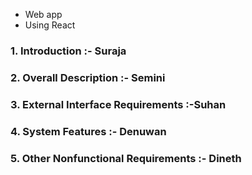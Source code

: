 - Web app
- Using React
### 1. Introduction :- Suraja
### 2. Overall Description :- Semini
### 3. External Interface Requirements :-Suhan
### 4. System Features :- Denuwan
### 5. Other Nonfunctional Requirements :- Dineth

